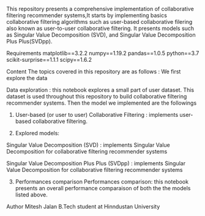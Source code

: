 This repository presents a comprehensive implementation of collaborative filtering recommender systems,It starts by implementing basics collaborative filtering algorithms such as user-based collaborative filering also known as user-to-user collaborative filtering. It presents models such as Singular Value Decomposition (SVD), and Singular Value Decomposition Plus Plus(SVDpp).

Requirements
matplotlib==3.2.2
numpy==1.19.2
pandas==1.0.5
python==3.7
scikit-surprise==1.1.1
scipy==1.6.2

Content
The topics covered in this repository are as follows : We first explore the data

Data exploration : this notebook explores a small part of user dataset. This dataset is used throughout this repository to build collaborative filtering recommender systems.
Then the model we implemented are the followings

1. User-based (or user to user) Collaborative Filtering : implements user-based collaborative filtering.

2. Explored models:

  Singular Value Decomposition (SVD) : implements Singular Value Decomposition for collaborative filtering recommender systems

  Singular Value Decomposition Plus Plus (SVDpp) : implements Singular Value Decomposition for collaborative filtering recommender systems

3. Performances comparison
Performances comparison: this notebook presents an overall performance comparaison of both the the models listed above.

Author
Mitesh Jalan
B.Tech student at Hinndustan University
